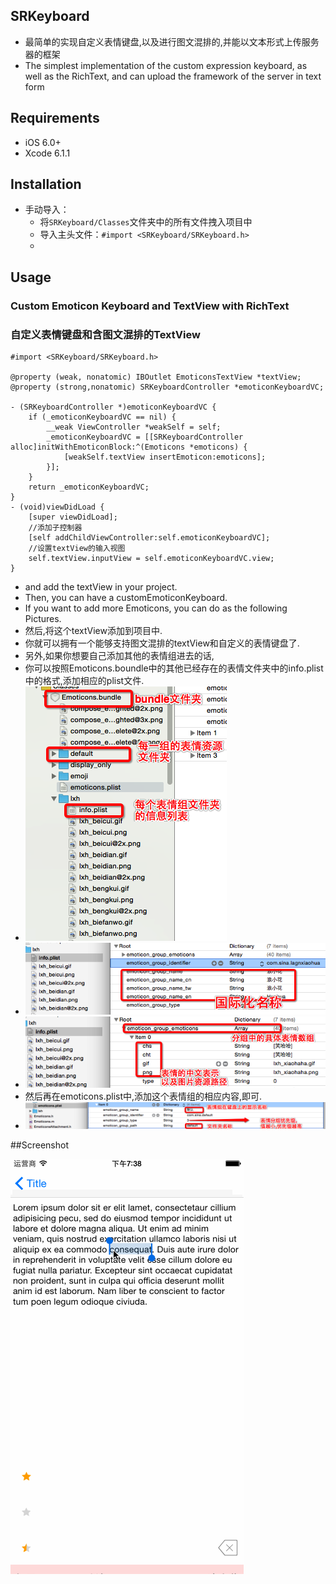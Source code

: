 ## SRKeyboard

* 最简单的实现自定义表情键盘,以及进行图文混排的,并能以文本形式上传服务器的框架
* The simplest implementation of the custom expression keyboard, as well as the RichText, and can upload the framework of the server in text form

## Requirements

* iOS 6.0+ 
* Xcode 6.1.1

## Installation

* 手动导入：
    * 将`SRKeyboard/Classes`文件夹中的所有文件拽入项目中
    * 导入主头文件：`#import <SRKeyboard/SRKeyboard.h>`
    * 

## Usage
### Custom Emoticon Keyboard and TextView with RichText
### 自定义表情键盘和含图文混排的TextView
```
#import <SRKeyboard/SRKeyboard.h>

@property (weak, nonatomic) IBOutlet EmoticonsTextView *textView;
@property (strong,nonatomic) SRKeyboardController *emoticonKeyboardVC;

- (SRKeyboardController *)emoticonKeyboardVC {
    if (_emoticonKeyboardVC == nil) {
        __weak ViewController *weakSelf = self;
        _emoticonKeyboardVC = [[SRKeyboardController alloc]initWithEmoticonBlock:^(Emoticons *emoticons) {
            [weakSelf.textView insertEmoticon:emoticons];
        }];
    }
    return _emoticonKeyboardVC;
}
- (void)viewDidLoad {
    [super viewDidLoad];
    //添加子控制器
    [self addChildViewController:self.emoticonKeyboardVC];
    //设置textView的输入视图
    self.textView.inputView = self.emoticonKeyboardVC.view;
}

```
* and add the textView in your project.
* Then, you can have a customEmoticonKeyboard.
* If you want to add more Emoticons, you can do as the following Pictures.
* 然后,将这个textView添加到项目中.
* 你就可以拥有一个能够支持图文混排的textView和自定义的表情键盘了.
* 另外,如果你想要自己添加其他的表情组进去的话,
* 你可以按照Emoticons.boundle中的其他已经存在的表情文件夹中的info.plist中的格式,添加相应的plist文件.
* ![image](https://github.com/SarielTang/SRKeyboard/blob/master/ScreenShot/shot2.png)
* ![image](https://github.com/SarielTang/SRKeyboard/blob/master/ScreenShot/shot3.png)
* ![image](https://github.com/SarielTang/SRKeyboard/blob/master/ScreenShot/shot4.png)
* 然后再在emoticons.plist中,添加这个表情组的相应内容,即可.
* ![image](https://github.com/SarielTang/SRKeyboard/blob/master/ScreenShot/shot1.png)

##Screenshot

![image](https://github.com/SarielTang/SRKeyboard/blob/master/ScreenShot/SRKeyboardIntroduce1.gif)
